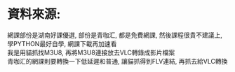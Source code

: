 # 資料來源:<br>
網課部份是湖南好課優選, 部份是青咖汇, 都是免費網課, 然後課程很貴不建議上, 學PYTHON最好自學, 網課下載再加速看<br>
我是用貓抓找M3U8, 再將M3U8連接放去VLC轉錄成影片檔案<br>
青咖汇的網課則要轉換一下低延遲和普通, 讓貓抓得到FLV連結, 再抓去給VLC轉換<br>
